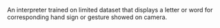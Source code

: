 An interpreter trained on limited dataset that displays a letter or word for corresponding hand sign or gesture showed on camera.
